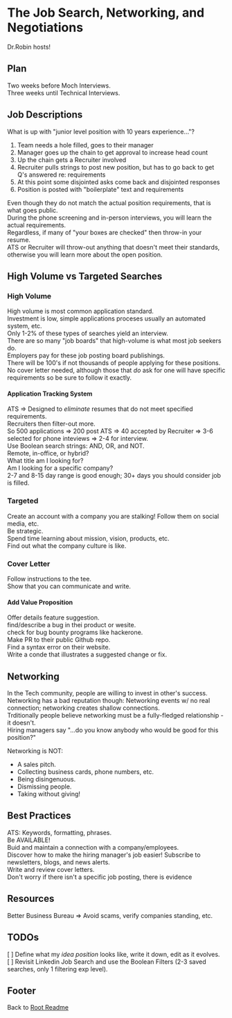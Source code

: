 # The Job Search, Networking, and Negotiations

Dr.Robin hosts!  

## Plan

Two weeks before Moch Interviews.  
Three weeks until Technical Interviews.  

## Job Descriptions

What is up with "junior level position with 10 years experience..."?  

1. Team needs a hole filled, goes to their manager
1. Manager goes up the chain to get approval to increase head count
1. Up the chain gets a Recruiter involved
1. Recruiter pulls strings to post new position, but has to go back to get Q's answered re: requirements
1. At this point some disjointed asks come back and disjointed responses
1. Position is posted with "boilerplate" text and requirements

Even though they do not match the actual position requirements, that is what goes public.  
During the phone screening and in-person interviews, you will learn the actual requirements.  
Regardless, if many of "your boxes are checked" then throw-in your resume.  
ATS or Recruiter will throw-out anything that doesn't meet their standards, otherwise you will learn more about the open position.  

## High Volume vs Targeted Searches

### High Volume

High volume is most common application standard.  
Investment is low, simple applications proceses usually an automated system, etc.  
Only 1-2% of these types of searches yield an interview.  
There are so many "job boards" that high-volume is what most job seekers do.  
Employers pay for these job posting board publishings.  
There will be 100's if not thousands of people applying for these positions.  
No cover letter needed, although those that *do* ask for one will have specific requirements so be sure to follow it exactly.  

#### Application Tracking System

ATS => Designed to *eliminate* resumes that do not meet specified requirements.  
Recruiters then filter-out more.  
So 500 applications => 200 post ATS => 40 accepted by Recruiter => 3-6 selected for phone inteviews => 2-4 for interview.  
Use Boolean search strings: AND, OR, and NOT.  
Remote, in-office, or hybrid?  
What title am I looking for?  
Am I looking for a specific company?  
2-7 and 8-15 day range is good enough; 30+ days you should consider job is filled.  

### Targeted

Create an account with a company you are stalking! Follow them on social media, etc.  
Be strategic.  
Spend time learning about mission, vision, products, etc.  
Find out what the company culture is like.  

### Cover Letter

Follow instructions to the tee.  
Show that you can communicate and write.  

#### Add Value Proposition

Offer details feature suggestion.  
find/describe a bug in thei product or wesite.  
check for bug bounty programs like hackerone.  
Make PR to their public Github repo.  
Find a syntax error on their website.  
Write a conde that illustrates a suggested change or fix.  

## Networking

In the Tech community, people are willing to invest in other's success.  
Networking has a bad reputation though: Networking events w/ no real connection; networking creates shallow connections.  
Trditionally people believe networking must be a fully-fledged relationship - it doesn't.  
Hiring managers say "...do you know anybody who would be good for this position?"  

Networking is NOT:

- A sales pitch.
- Collecting business cards, phone numbers, etc.
- Being disingenuous.
- Dismissing people.
- Taking without giving!

## Best Practices

ATS: Keywords, formatting, phrases.  
Be AVAILABLE!  
Buid and maintain a connection with a company/employees.  
Discover how to make the hiring manager's job easier!
Subscribe to newsletters, blogs, and news alerts.  
Write and review cover letters.  
Don't worry if there isn't a specific job posting, there is evidence

## Resources

Better Business Bureau => Avoid scams, verify companies standing, etc.  

## TODOs

[ ] Define what my *idea position* looks like, write it down, edit as it evolves.  
[ ] Revisit Linkedin Job Search and use the Boolean Filters (2-3 saved searches, only 1 filtering exp level).  

## Footer

Back to [Root Readme](../README.md)  
